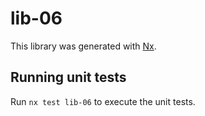 # lib-06

This library was generated with [Nx](https://nx.dev).

## Running unit tests

Run `nx test lib-06` to execute the unit tests.
